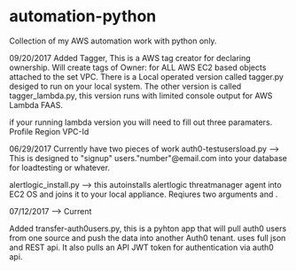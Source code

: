 # automation-python
Collection of my AWS automation work with python only.

09/20/2017
Added Tagger, This is a AWS tag creator for declaring ownership. Will create tags of Owner: <data inputed> for ALL AWS EC2 based objects attached to the set VPC. There is a Local
operated version called tagger.py desiged to run on your local system. The other version is called tagger_lambda.py, this version runs with limited console output for AWS Lambda FAAS.

if your running lambda version you will need to fill out three paramaters. 
Profile
Region
VPC-Id

06/29/2017
Currently have two pieces of work auth0-testusersload.py --> This is designed to "signup" users."number"@email.com into your database for loadtesting or whatever.

alertlogic_install.py --> this autoinstalls alertlogic threatmanager agent into EC2 OS and joins it to your local appliance. Reqiures two arguments <Unique Key> and <Appliance IP>.

07/12/2017 --> Current

Added transfer-auth0users.py, this is a pyhton app that will pull auth0 users
from one source and push the data into another Auth0 tenant. uses full json and
REST api. It also pulls an API JWT token for authentication via auth0 api.
